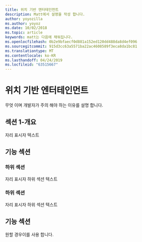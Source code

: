 ```yaml
---
title: 위치 기반 엔터테인먼트
description: Matt에서 설명을 작성 합니다.
author: yoyozilla
ms.author: yoyoz
ms.date: 10/02/2018
ms.topic: article
keywords: matt는 다음에 채워집니다.
ms.openlocfilehash: 0b2e9bfaecf0d881a152ed120dd488da8d4ef096
ms.sourcegitcommit: 915d3cc63a5571ba22ac4608589f3eca8da1bc81
ms.translationtype: MT
ms.contentlocale: ko-KR
ms.lasthandoff: 04/24/2019
ms.locfileid: "63515667"
---
```

# <a name="location-based-entertainment"></a>위치 기반 엔터테인먼트

무엇 이며 개발자가 주의 해야 하는 이유를 설명 합니다.

## <a name="section-one---maybe-an-outline"></a>섹션 1-개요

자리 표시자 텍스트

## <a name="feature-section"></a>기능 섹션

### <a name="sub-section"></a>하위 섹션

자리 표시자 하위 섹션 텍스트

### <a name="sub-section"></a>하위 섹션

자리 표시자 하위 섹션 텍스트

## <a name="feature-section"></a>기능 섹션

원할 경우이를 사용 합니다.
